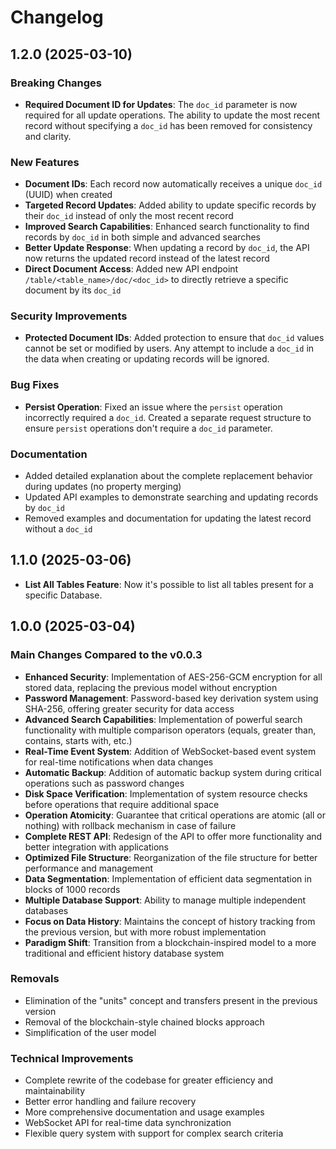 # Changelog

## 1.2.0 (2025-03-10)

### Breaking Changes

- **Required Document ID for Updates**: The `doc_id` parameter is now required for all update operations. The ability to update the most recent record without specifying a `doc_id` has been removed for consistency and clarity.

### New Features

- **Document IDs**: Each record now automatically receives a unique `doc_id` (UUID) when created
- **Targeted Record Updates**: Added ability to update specific records by their `doc_id` instead of only the most recent record
- **Improved Search Capabilities**: Enhanced search functionality to find records by `doc_id` in both simple and advanced searches
- **Better Update Response**: When updating a record by `doc_id`, the API now returns the updated record instead of the latest record
- **Direct Document Access**: Added new API endpoint `/table/<table_name>/doc/<doc_id>` to directly retrieve a specific document by its `doc_id`

### Security Improvements

- **Protected Document IDs**: Added protection to ensure that `doc_id` values cannot be set or modified by users. Any attempt to include a `doc_id` in the data when creating or updating records will be ignored.

### Bug Fixes

- **Persist Operation**: Fixed an issue where the `persist` operation incorrectly required a `doc_id`. Created a separate request structure to ensure `persist` operations don't require a `doc_id` parameter.

### Documentation

- Added detailed explanation about the complete replacement behavior during updates (no property merging)
- Updated API examples to demonstrate searching and updating records by `doc_id`
- Removed examples and documentation for updating the latest record without a `doc_id`

## 1.1.0 (2025-03-06)

- **List All Tables Feature**: Now it's possible to list all tables present for a specific Database.

## 1.0.0 (2025-03-04)

### Main Changes Compared to the v0.0.3

- **Enhanced Security**: Implementation of AES-256-GCM encryption for all stored data, replacing the previous model without encryption
- **Password Management**: Password-based key derivation system using SHA-256, offering greater security for data access
- **Advanced Search Capabilities**: Implementation of powerful search functionality with multiple comparison operators (equals, greater than, contains, starts with, etc.)
- **Real-Time Event System**: Addition of WebSocket-based event system for real-time notifications when data changes
- **Automatic Backup**: Addition of automatic backup system during critical operations such as password changes
- **Disk Space Verification**: Implementation of system resource checks before operations that require additional space
- **Operation Atomicity**: Guarantee that critical operations are atomic (all or nothing) with rollback mechanism in case of failure
- **Complete REST API**: Redesign of the API to offer more functionality and better integration with applications
- **Optimized File Structure**: Reorganization of the file structure for better performance and management
- **Data Segmentation**: Implementation of efficient data segmentation in blocks of 1000 records
- **Multiple Database Support**: Ability to manage multiple independent databases
- **Focus on Data History**: Maintains the concept of history tracking from the previous version, but with more robust implementation
- **Paradigm Shift**: Transition from a blockchain-inspired model to a more traditional and efficient history database system

### Removals

- Elimination of the "units" concept and transfers present in the previous version
- Removal of the blockchain-style chained blocks approach
- Simplification of the user model

### Technical Improvements

- Complete rewrite of the codebase for greater efficiency and maintainability
- Better error handling and failure recovery
- More comprehensive documentation and usage examples
- WebSocket API for real-time data synchronization
- Flexible query system with support for complex search criteria
